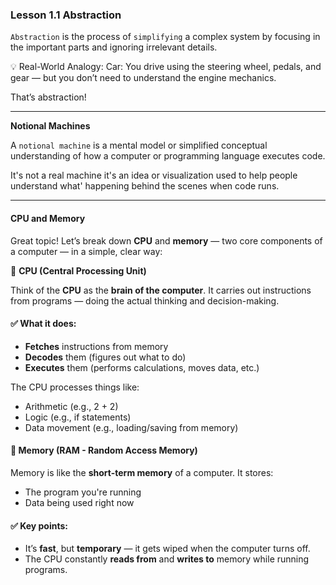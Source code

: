 ### Lesson 1.1 Abstraction

`Abstraction` is the process of `simplifying` a complex system by focusing in the important parts and ignoring irrelevant details.

💡 Real-World Analogy:
Car: You drive using the steering wheel, pedals, and gear — but you don’t need to understand the engine mechanics.

That’s abstraction!

---

**Notional Machines**

A `notional machine` is a mental model or simplified conceptual understanding of how a computer or programming language executes code.

It's not a real machine it's an idea or visualization used to help people understand what' happening behind the scenes when code runs.

---

#### **CPU and Memory**

Great topic! Let’s break down **CPU** and **memory** — two core components of a computer — in a simple, clear way:

🧠 **CPU (Central Processing Unit)**

Think of the **CPU** as the **brain of the computer**.
It carries out instructions from programs — doing the actual thinking and decision-making.

#### ✅ What it does:

- **Fetches** instructions from memory
- **Decodes** them (figures out what to do)
- **Executes** them (performs calculations, moves data, etc.)

The CPU processes things like:

- Arithmetic (e.g., 2 + 2)
- Logic (e.g., if statements)
- Data movement (e.g., loading/saving from memory)

#### 💾 **Memory (RAM - Random Access Memory)**

Memory is like the **short-term memory** of a computer.
It stores:

- The program you're running
- Data being used right now

#### ✅ Key points:

- It’s **fast**, but **temporary** — it gets wiped when the computer turns off.
- The CPU constantly **reads from** and **writes to** memory while running programs.
